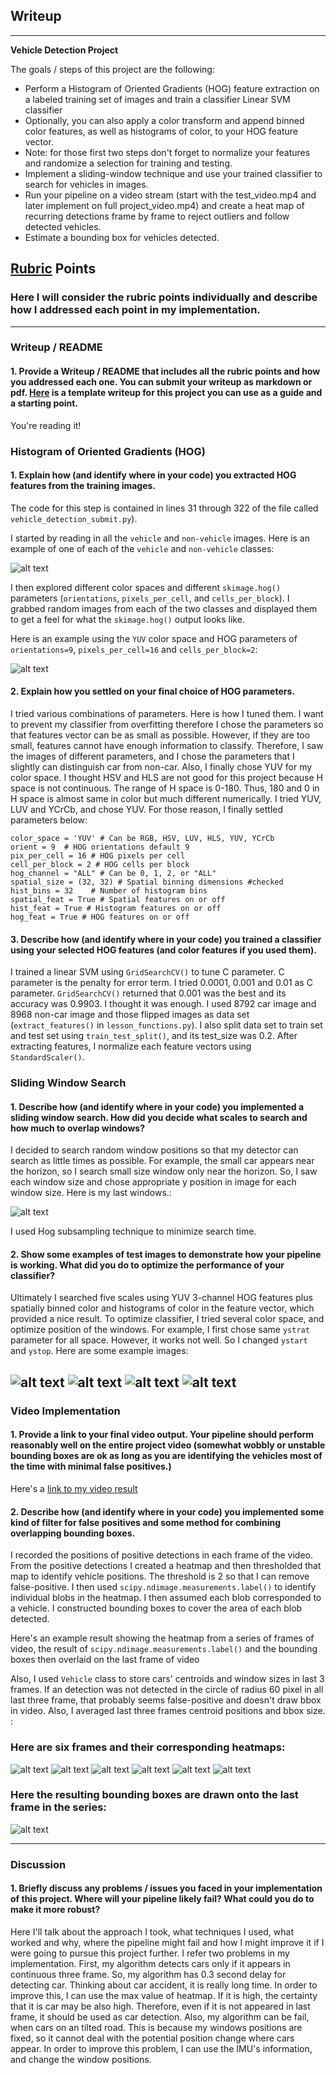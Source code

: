 ## Writeup

---

**Vehicle Detection Project**

The goals / steps of this project are the following:

* Perform a Histogram of Oriented Gradients (HOG) feature extraction on a labeled training set of images and train a classifier Linear SVM classifier
* Optionally, you can also apply a color transform and append binned color features, as well as histograms of color, to your HOG feature vector.
* Note: for those first two steps don't forget to normalize your features and randomize a selection for training and testing.
* Implement a sliding-window technique and use your trained classifier to search for vehicles in images.
* Run your pipeline on a video stream (start with the test_video.mp4 and later implement on full project_video.mp4) and create a heat map of recurring detections frame by frame to reject outliers and follow detected vehicles.
* Estimate a bounding box for vehicles detected.

[//]: # (Image References)
[image1]: ./output_images/car_not_car.png
[image2]: ./output_images/HOG_example.png
[image3]: ./output_images/sliding_windows.png
[image4]: ./output_images/multi_hogsubsample_example_test1.png
[image5]: ./output_images/multi_hogsubsample_example_test2.png
[image6]: ./output_images/multi_hogsubsample_example_test3.png
[image7]: ./output_images/multi_hogsubsample_example_test4.png
[image8]: ./output_images/heatmap_test1.png
[image9]: ./output_images/heatmap_test2.png
[image10]: ./output_images/heatmap_test3.png
[image11]: ./output_images/heatmap_test4.png
[image12]: ./output_images/heatmap_test5.png
[image13]: ./output_images/heatmap_test6.png
[image14]: ./output_images/bbox_example_test4.png
[video1]: ./project_video.mp4

## [Rubric](https://review.udacity.com/#!/rubrics/513/view) Points
### Here I will consider the rubric points individually and describe how I addressed each point in my implementation.  

---
### Writeup / README

#### 1. Provide a Writeup / README that includes all the rubric points and how you addressed each one.  You can submit your writeup as markdown or pdf.  [Here](https://github.com/udacity/CarND-Vehicle-Detection/blob/master/writeup_template.md) is a template writeup for this project you can use as a guide and a starting point.  

You're reading it!

### Histogram of Oriented Gradients (HOG)

#### 1. Explain how (and identify where in your code) you extracted HOG features from the training images.

The code for this step is contained in lines 31 through 322 of the file called `vehicle_detection_submit.py`).  

I started by reading in all the `vehicle` and `non-vehicle` images.  Here is an example of one of each of the `vehicle` and `non-vehicle` classes:

![alt text][image1]

I then explored different color spaces and different `skimage.hog()` parameters (`orientations`, `pixels_per_cell`, and `cells_per_block`).  I grabbed random images from each of the two classes and displayed them to get a feel for what the `skimage.hog()` output looks like.

Here is an example using the `YUV` color space and HOG parameters of `orientations=9`, `pixels_per_cell=16` and `cells_per_block=2`:


![alt text][image2]

#### 2. Explain how you settled on your final choice of HOG parameters.

I tried various combinations of parameters. Here is how I tuned them. I want to prevent my classifier from overfitting therefore I chose the parameters so that features vector can be as small as possible. However, if they are too small, features cannot have enough information to classify. Therefore, I saw the images of different parameters, and I chose the parameters that I slightly can distinguish car from non-car. Also, I finally chose YUV for my color space. I thought HSV and HLS are not good for this project because H space is not continuous. The range of H space is 0-180. Thus, 180 and 0 in H space is almost same in color but much different numerically. I tried YUV, LUV and YCrCb, and chose YUV.
For those reason, I finally settled parameters below:


```
color_space = 'YUV' # Can be RGB, HSV, LUV, HLS, YUV, YCrCb
orient = 9  # HOG orientations default 9
pix_per_cell = 16 # HOG pixels per cell
cell_per_block = 2 # HOG cells per block
hog_channel = "ALL" # Can be 0, 1, 2, or "ALL"
spatial_size = (32, 32) # Spatial binning dimensions #checked
hist_bins = 32    # Number of histogram bins
spatial_feat = True # Spatial features on or off
hist_feat = True # Histogram features on or off
hog_feat = True # HOG features on or off
```


#### 3. Describe how (and identify where in your code) you trained a classifier using your selected HOG features (and color features if you used them).

I trained a linear SVM using `GridSearchCV()` to tune C parameter. C parameter is the penalty for error term. I tried 0.0001, 0.001 and 0.01 as C parameter. `GridSearchCV()` returned that 0.001 was the best and its accuracy was 0.9903. I thought it was enough. I used 8792 car image and 8968 non-car image and those flipped images as data set (`extract_features()` in `lesson_functions.py`). I also split data set to train set and test set using `train_test_split()`, and its test_size was 0.2. After extracting features, I normalize each feature vectors using `StandardScaler()`.

### Sliding Window Search

#### 1. Describe how (and identify where in your code) you implemented a sliding window search.  How did you decide what scales to search and how much to overlap windows?

I decided to search random window positions so that my detector can search as little times as possible. For example, the small car appears near the horizon, so I search small size window only near the horizon. So, I saw each window size and chose appropriate y position in image for each window size. Here is my last windows.:

![alt text][image3]

I used Hog subsampling technique to minimize search time.

#### 2. Show some examples of test images to demonstrate how your pipeline is working.  What did you do to optimize the performance of your classifier?

Ultimately I searched five scales using YUV 3-channel HOG features plus spatially binned color and histograms of color in the feature vector, which provided a nice result. To optimize classifier, I tried several color space, and optimize position of the windows. For example, I first chose same `ystrat` parameter for all space. However, it works not well. So I changed `ystart` and `ystop`. Here are some example images:

![alt text][image4]
![alt text][image5]
![alt text][image6]
![alt text][image7]
---

### Video Implementation

#### 1. Provide a link to your final video output.  Your pipeline should perform reasonably well on the entire project video (somewhat wobbly or unstable bounding boxes are ok as long as you are identifying the vehicles most of the time with minimal false positives.)
Here's a [link to my video result](./output_images/processed_project_video.mp4)


#### 2. Describe how (and identify where in your code) you implemented some kind of filter for false positives and some method for combining overlapping bounding boxes.

I recorded the positions of positive detections in each frame of the video.  From the positive detections I created a heatmap and then thresholded that map to identify vehicle positions. The threshold is 2 so that I can remove false-positive. I then used `scipy.ndimage.measurements.label()` to identify individual blobs in the heatmap.  I then assumed each blob corresponded to a vehicle.  I constructed bounding boxes to cover the area of each blob detected.  

Here's an example result showing the heatmap from a series of frames of video, the result of `scipy.ndimage.measurements.label()` and the bounding boxes then overlaid on the last frame of video

Also, I used `Vehicle` class to store cars' centroids and window sizes in last 3 frames. If an detection was not detected in the circle of radius 60 pixel in all last three frame, that probably seems false-positive and doesn't draw bbox in video. Also, I averaged last three frames centroid positions and bbox size.
:

### Here are six frames and their corresponding heatmaps:

![alt text][image8]
![alt text][image9]
![alt text][image10]
![alt text][image11]
![alt text][image12]
![alt text][image13]

### Here the resulting bounding boxes are drawn onto the last frame in the series:
![alt text][image14]



---

### Discussion

#### 1. Briefly discuss any problems / issues you faced in your implementation of this project.  Where will your pipeline likely fail?  What could you do to make it more robust?

Here I'll talk about the approach I took, what techniques I used, what worked and why, where the pipeline might fail and how I might improve it if I were going to pursue this project further. I refer two problems in my implementation. First, my algorithm detects cars only if it appears in continuous three frame. So, my algorithm has 0.3 second delay for detecting car. Thinking about car accident, it is really long time. In order to improve this, I can use the max value of heatmap. If it is high, the certainty that it is car may be also high. Therefore, even if it is not appeared in last frame, it should be used as car detection. Also, my algorithm can be fail, when cars on an tilted road. This is because my windows positions are fixed, so it cannot deal with the potential position change where cars appear. In order to improve this problem, I can use the IMU's information, and change the window positions.

